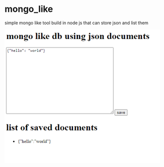 # mongo_like

simple mongo like tool build in node js that can store json and list them

![demo](demo.png)

